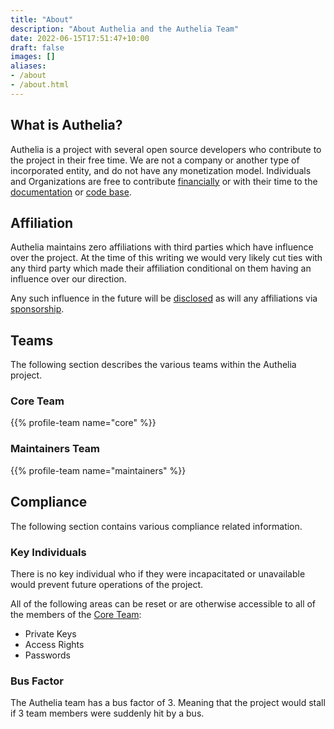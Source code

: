```yaml
---
title: "About"
description: "About Authelia and the Authelia Team"
date: 2022-06-15T17:51:47+10:00
draft: false
images: []
aliases:
- /about
- /about.html
---
```


## What is Authelia?

Authelia is a project with several open source developers who contribute to the project in their free time. We are not
a company or another type of incorporated entity, and do not have any monetization model. Individuals and Organizations
are free to contribute [financially](../contributing/prologue/financial.md) or with their time to the
[documentation](../contributing/prologue/documentation-contributions.md) or
[code base](../contributing/development/introduction.md).

## Affiliation

Authelia maintains zero affiliations with third parties which have influence over the project. At the time of this
writing we would very likely cut ties with any third party which made their affiliation conditional on them having an
influence over our direction.

Any such influence in the future will be [disclosed](../contributing/prologue/financial.md#influence) as will any
affiliations via [sponsorship](../contributing/prologue/financial.md#sponsorship).

## Teams

The following section describes the various teams within the Authelia project.

### Core Team

{{% profile-team name="core" %}}

### Maintainers Team

{{% profile-team name="maintainers" %}}

## Compliance

The following section contains various compliance related information.

### Key Individuals

There is no key individual who if they were incapacitated or unavailable would prevent future operations of the project.

All of the following areas can be reset or are otherwise accessible to all of the members of the [Core Team](#core-team):

- Private Keys
- Access Rights
- Passwords

### Bus Factor

The Authelia team has a bus factor of 3. Meaning that the project would stall if 3 team members were suddenly hit by a
bus.
